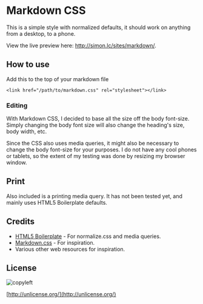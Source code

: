 # Markdown CSS

This is a simple style with normalized defaults, it should work on anything from a desktop, to a phone.

View the live preview here: http://simon.lc/sites/markdown/.

## How to use

Add this to the top of your markdown file
```
<link href="/path/to/markdown.css" rel="stylesheet"></link>
```
### Editing
With Markdown CSS, I decided to base all the size off the body font-size. Simply changing the body font size will also change the heading's size, body width, etc.

Since the CSS also uses media queries, it might also be necessary to change the body font-size for your purposes. I do not have any cool phones or tablets, so the extent of my testing was done by resizing my browser window.

## Print
Also included is a printing media query. It has not been tested yet, and mainly uses HTML5 Boilerplate defaults.


## Credits
- [HTML5 Boilerplate](http://h5bp.com) - For normalize.css and media queries.
- [Markdown.css](http://kevinburke.bitbucket.org/markdowncss) - For inspiration.
- Various other web resources for inspiration.

## License

![copyleft](http://unlicense.org/pd-icon.png)

[http://unlicense.org/](http://unlicense.org/)